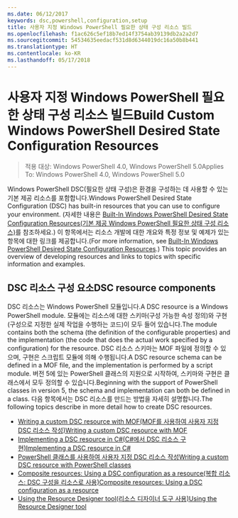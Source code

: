 ```yaml
---
ms.date: 06/12/2017
keywords: dsc,powershell,configuration,setup
title: 사용자 지정 Windows PowerShell 필요한 상태 구성 리소스 빌드
ms.openlocfilehash: f1ac626c5ef18b7ed14f3754ab39139db2a2a2d7
ms.sourcegitcommit: 54534635eedacf531d8d6344019dc16a50b8b441
ms.translationtype: HT
ms.contentlocale: ko-KR
ms.lasthandoff: 05/17/2018
---
```

# <a name="build-custom-windows-powershell-desired-state-configuration-resources"></a><span data-ttu-id="1bd61-103">사용자 지정 Windows PowerShell 필요한 상태 구성 리소스 빌드</span><span class="sxs-lookup"><span data-stu-id="1bd61-103">Build Custom Windows PowerShell Desired State Configuration Resources</span></span>

> <span data-ttu-id="1bd61-104">적용 대상: Windows PowerShell 4.0, Windows PowerShell 5.0</span><span class="sxs-lookup"><span data-stu-id="1bd61-104">Applies To: Windows PowerShell 4.0, Windows PowerShell 5.0</span></span>

<span data-ttu-id="1bd61-105">Windows PowerShell DSC(필요한 상태 구성)은 환경을 구성하는 데 사용할 수 있는 기본 제공 리소스를 포함합니다.</span><span class="sxs-lookup"><span data-stu-id="1bd61-105">Windows PowerShell Desired State Configuration (DSC) has built-in resources that you can use to configure your environment.</span></span> <span data-ttu-id="1bd61-106">(자세한 내용은 [Built-In Windows PowerShell Desired State Configuration Resources(기본 제공 Windows PowerShell 필요한 상태 구성 리소스)](builtInResource.md)를 참조하세요.) 이 항목에서는 리소스 개발에 대한 개요와 특정 정보 및 예제가 있는 항목에 대한 링크를 제공합니다.</span><span class="sxs-lookup"><span data-stu-id="1bd61-106">(For more information, see [Built-In Windows PowerShell Desired State Configuration Resources](builtInResource.md).) This topic provides an overview of developing resources and links to topics with specific information and examples.</span></span>

## <a name="dsc-resource-components"></a><span data-ttu-id="1bd61-107">DSC 리소스 구성 요소</span><span class="sxs-lookup"><span data-stu-id="1bd61-107">DSC resource components</span></span>

<span data-ttu-id="1bd61-108">DSC 리소스는 Windows PowerShell 모듈입니다.</span><span class="sxs-lookup"><span data-stu-id="1bd61-108">A DSC resource is a Windows PowerShell module.</span></span> <span data-ttu-id="1bd61-109">모듈에는 리소스에 대한 스키마(구성 가능한 속성 정의)와 구현(구성으로 지정한 실제 작업을 수행하는 코드)이 모두 들어 있습니다.</span><span class="sxs-lookup"><span data-stu-id="1bd61-109">The module contains both the schema (the definition of the configurable properties) and the implementation (the code that does the actual work specified by a configuration) for the resource.</span></span> <span data-ttu-id="1bd61-110">DSC 리소스 스키마는 MOF 파일에 정의할 수 있으며, 구현은 스크립트 모듈에 의해 수행됩니다.</span><span class="sxs-lookup"><span data-stu-id="1bd61-110">A DSC resource schema can be defined in a MOF file, and the implementation is performed by a script module.</span></span> <span data-ttu-id="1bd61-111">버전 5에 있는 PowerShell 클래스의 지원으로 시작하여, 스키마와 구현은 클래스에서 모두 정의할 수 있습니다.</span><span class="sxs-lookup"><span data-stu-id="1bd61-111">Beginning with the support of PowerShell classes in version 5, the schema and implementation can both be defined in a class.</span></span> <span data-ttu-id="1bd61-112">다음 항목에서는 DSC 리소스를 만드는 방법을 자세히 설명합니다.</span><span class="sxs-lookup"><span data-stu-id="1bd61-112">The following topics describe in more detail how to create DSC resources.</span></span>

* [<span data-ttu-id="1bd61-113">Writing a custom DSC resource with MOF(MOF를 사용하여 사용자 지정 DSC 리소스 작성)</span><span class="sxs-lookup"><span data-stu-id="1bd61-113">Writing a custom DSC resource with MOF</span></span>](authoringResourceMOF.md)
* [<span data-ttu-id="1bd61-114">Implementing a DSC resource in C#(C#에서 DSC 리소스 구현)</span><span class="sxs-lookup"><span data-stu-id="1bd61-114">Implementing a DSC resource in C#</span></span>](authoringResourceMofCS.md)
* [<span data-ttu-id="1bd61-115">PowerShell 클래스를 사용하여 사용자 지정 DSC 리소스 작성</span><span class="sxs-lookup"><span data-stu-id="1bd61-115">Writing a custom DSC resource with PowerShell classes</span></span>](authoringResourceClass.md)
* [<span data-ttu-id="1bd61-116">Composite resources: Using a DSC configuration as a resource(복합 리소스: DSC 구성을 리소스로 사용)</span><span class="sxs-lookup"><span data-stu-id="1bd61-116">Composite resources: Using a DSC configuration as a resource</span></span>](authoringResourceComposite.md)
* [<span data-ttu-id="1bd61-117">Using the Resource Designer tool(리소스 디자이너 도구 사용)</span><span class="sxs-lookup"><span data-stu-id="1bd61-117">Using the Resource Designer tool</span></span>](authoringResourceMofDesigner.md)